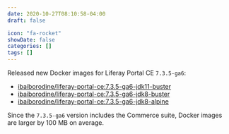```yaml
---
date: 2020-10-27T08:10:58-04:00
draft: false

icon: "fa-rocket"
showDate: false
categories: []
tags: []
---
```


Released new Docker images for Liferay Portal CE `7.3.5-ga6`:  
- [ibaiborodine/liferay-portal-ce:7.3.5-ga6-jdk11-buster](https://hub.docker.com/layers/ibaiborodine/liferay-portal-ce/7.3.5-ga6-jdk11-buster/images/sha256-301b964a8d7807ac1052d2bc7c085d5c8d9b1087a4c139af4e83b0685352a75e?context=explore)  
- [ibaiborodine/liferay-portal-ce:7.3.5-ga6-jdk8-buster](https://hub.docker.com/layers/ibaiborodine/liferay-portal-ce/7.3.5-ga6-jdk8-buster/images/sha256-de409702177327447680d967f65e85e18392e512cc3464bcce5eec45268ee560?context=explore)  
- [ibaiborodine/liferay-portal-ce:7.3.5-ga6-jdk8-alpine](https://hub.docker.com/layers/ibaiborodine/liferay-portal-ce/7.3.5-ga6-jdk8-buster/images/sha256-de409702177327447680d967f65e85e18392e512cc3464bcce5eec45268ee560?context=explore)

Since the `7.3.5-ga6` version includes the Commerce suite, Docker images are larger by 100 MB on average.
  